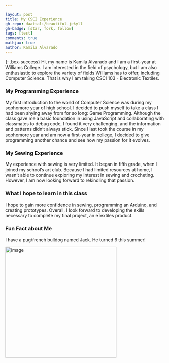 ```yaml
---

layout: post
title: My CSCI Experience
gh-repo: daattali/beautiful-jekyll
gh-badge: [star, fork, follow]
tags: [test]
comments: true
mathjax: true
author: Kamila Alvarado
---
```


{: .box-success}
Hi, my name is Kamila Alvarado and I am a first-year at Williams College. I am interested in the field of psychology, but I am also enthusiastic to explore the variety of fields Williams has to offer, including Computer Science. That is why I am taking CSCI 103 - Electronic Textiles.

### My Programming Experience

My first introduction to the world of Computer Science was during my sophomore year of high school. I decided to push myself to take a class I had been shying away from for so long: Game Programming. Although the class gave me a basic foundation in using JavaScript and collaborating with classmates to debug code, I found it very challenging, and the information and patterns didn’t always stick. Since I last took the course in my sophomore year and am now a first-year in college, I decided to give programming another chance and see how my passion for it evolves.

### My Sewing Experience

My experience with sewing is very limited. It began in fifth grade, when I joined my school’s art club. Because I had limited resources at home, I wasn’t able to continue exploring my interest in sewing and crocheting. However, I am now looking forward to rekindling that passion.

### What I hope to learn in this class

I hope to gain more confidence in sewing, programming an Arduino, and creating prototypes. Overall, I look forward to developing the skills necessary to complete my final project, an eTextiles product.

### Fun Fact about Me

I have a pug/french bulldog named Jack. He turned 6 this summer!

<img src="https://kamila-alvarado.github.io/assets/img/jack6bday.jpg" alt="image" width="350"/> <!--John helped me with inserting and sizing the image during his TA hours-->

<!--![Jack](https://beautifuljekyll.com/assets/img/jack6bday.jpg)-->


<!--I strongly encourage you to [take 5 minutes to learn how to write in markdown](https://markdowntutorial.com/) - it'll teach you how to transform regular text into bold/italics/tables/etc.<br/>I also encourage you to look at the [code that created this post](https://raw.githubusercontent.com/daattali/beautiful-jekyll/master/_posts/2020-02-28-sample-markdown.md) to learn some more advanced tips about using markdown in Beautiful Jekyll.

**Here is some bold text**

## Here is a secondary heading

[This is a link to a different site](https://deanattali.com/) and [this is a link to a section inside this page](#local-urls).

Here's a table:

| Number | Next number | Previous number |
| :------ |:--- | :--- |
| Five | Six | Four |
| Ten | Eleven | Nine |
| Seven | Eight | Six |
| Two | Three | One |

You can use [MathJax](https://www.mathjax.org/) to write LaTeX expressions. For example:
When \\(a \ne 0\\), there are two solutions to \\(ax^2 + bx + c = 0\\) and they are $$x = {-b \pm \sqrt{b^2-4ac} \over 2a}.$$



It can also be centered!

![Crepe](https://beautifuljekyll.com/assets/img/crepe.jpg){: .mx-auto.d-block :}

Here's a code chunk:

~~~
var foo = function(x) {
  return(x + 5);
}
foo(3)
~~~

And here is the same code with syntax highlighting:

```javascript
var foo = function(x) {
  return(x + 5);
}
foo(3)
```

And here is the same code yet again but with line numbers:

{% highlight javascript linenos %}
var foo = function(x) {
  return(x + 5);
}
foo(3)
{% endhighlight %}

## Boxes
You can add notification, warning and error boxes like this:

### Notification

{: .box-note}
**Note:** This is a notification box.

### Warning

{: .box-warning}
**Warning:** This is a warning box.

### Error

{: .box-error}
**Error:** This is an error box.

## Local URLs in project sites {#local-urls}

When hosting a *project site* on GitHub Pages (for example, `https://USERNAME.github.io/MyProject`), URLs that begin with `/` and refer to local files may not work correctly due to how the root URL (`/`) is interpreted by GitHub Pages. You can read more about it [in the FAQ](https://beautifuljekyll.com/faq/#links-in-project-page). To demonstrate the issue, the following local image will be broken **if your site is a project site:**

![Crepe](/assets/img/crepe.jpg)

If the above image is broken, then you'll need to follow the instructions [in the FAQ](https://beautifuljekyll.com/faq/#links-in-project-page). Here is proof that it can be fixed:

![Crepe]({{ '/assets/img/crepe.jpg' | relative_url }})

<details markdown="1">
<summary>Click here!</summary>
Here you can see an **expandable** section
</details> -->
